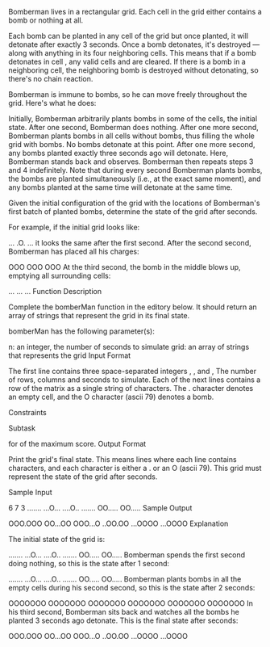 Bomberman lives in a rectangular grid. Each cell in the grid either contains a bomb or nothing at all.

Each bomb can be planted in any cell of the grid but once planted, it will detonate after exactly 3 seconds. Once a bomb detonates, it's destroyed — along with anything in its four neighboring cells. This means that if a bomb detonates in cell , any valid cells  and  are cleared. If there is a bomb in a neighboring cell, the neighboring bomb is destroyed without detonating, so there's no chain reaction.

Bomberman is immune to bombs, so he can move freely throughout the grid. Here's what he does:

Initially, Bomberman arbitrarily plants bombs in some of the cells, the initial state.
After one second, Bomberman does nothing.
After one more second, Bomberman plants bombs in all cells without bombs, thus filling the whole grid with bombs. No bombs detonate at this point.
After one more second, any bombs planted exactly three seconds ago will detonate. Here, Bomberman stands back and observes.
Bomberman then repeats steps 3 and 4 indefinitely.
Note that during every second Bomberman plants bombs, the bombs are planted simultaneously (i.e., at the exact same moment), and any bombs planted at the same time will detonate at the same time.

Given the initial configuration of the grid with the locations of Bomberman's first batch of planted bombs, determine the state of the grid after  seconds.

For example, if the initial grid looks like:

...
.O.
...
it looks the same after the first second. After the second second, Bomberman has placed all his charges:

OOO
OOO
OOO
At the third second, the bomb in the middle blows up, emptying all surrounding cells:

...
...
...
Function Description

Complete the bomberMan function in the editory below. It should return an array of strings that represent the grid in its final state.

bomberMan has the following parameter(s):

n: an integer, the number of seconds to simulate
grid: an array of strings that represents the grid
Input Format

The first line contains three space-separated integers , , and , The number of rows, columns and seconds to simulate.
Each of the next  lines contains a row of the matrix as a single string of  characters. The . character denotes an empty cell, and the O character (ascii 79) denotes a bomb.

Constraints

Subtask

 for  of the maximum score.
Output Format

Print the grid's final state. This means  lines where each line contains  characters, and each character is either a . or an O (ascii 79). This grid must represent the state of the grid after  seconds.

Sample Input

6 7 3
.......
...O...
....O..
.......
OO.....
OO.....
Sample Output

OOO.OOO
OO...OO
OOO...O
..OO.OO
...OOOO
...OOOO
Explanation

The initial state of the grid is:

.......
...O...
....O..
.......
OO.....
OO.....
Bomberman spends the first second doing nothing, so this is the state after 1 second:

.......
...O...
....O..
.......
OO.....
OO.....
Bomberman plants bombs in all the empty cells during his second second, so this is the state after 2 seconds:

OOOOOOO
OOOOOOO
OOOOOOO
OOOOOOO
OOOOOOO
OOOOOOO
In his third second, Bomberman sits back and watches all the bombs he planted 3 seconds ago detonate. This is the final state after  seconds:

OOO.OOO
OO...OO
OOO...O
..OO.OO
...OOOO
...OOOO
